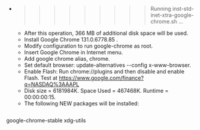 * >>>>>>>>> Running inst-std-inet-xtra-google-chrome.sh ...
  * After this operation, 366 MB of additional disk space will be used.
  * Install Google Chrome 131.0.6778.85 .
  * Modify configuration to run google-chrome as root.
  * Insert Google Chrome in Internet menu.
  * Add google chrome alias, chrome.
  * Set default browser: update-alternatives --config x-www-browser.
  * Enable Flash: Run chrome://plugins and then disable and enable Flash. Test at https://www.google.com/finance?q=NASDAQ%3AAAPL
  * Disk size = 6181984K. Space Used = 467468K. Runtime = 00:00:00:15.
  * The following NEW packages will be installed:
  ```bash
google-chrome-stable xdg-utils
  ```
